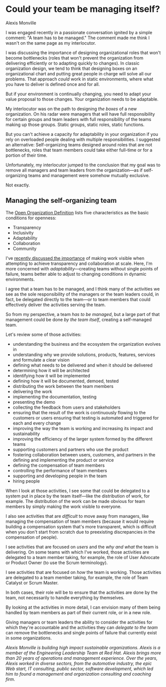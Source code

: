 # Could your team be managing itself?
Alexis Monville

I was engaged recently in a passionate conversation ignited by a simple comment: "A team has to be managed." The comment made me think I wasn't on the same page as my interlocutor.

I was discussing the importance of designing organizational roles that won't become bottlenecks (roles that won't prevent the organization from delivering efficiently or to adapting quickly to changes). In classic organization design, we tend to think that designing boxes on an organizational chart and putting great people in charge will solve all our problems. That approach *could* work in static environments, where what you have to deliver is defined once and for all.

But if your environment is continually changing, you need to adapt your value proposal to those changes. Your organization needs to be adaptable.

My interlocutor was on the path to designing *the boxes* of a new organization. On his radar were managers that will have full responsibility for certain groups and team leaders with full responsibility of the teams making up those groups. Static groups, static roles, static functions.

But you can't achieve a capacity for adaptability in your organization if you rely on overloaded people dealing with multiple responsibilities. I suggested an alternative: Self-organizing teams designed around roles that are not bottlenecks, roles that team members could take either full-time or for a portion of their time.

Unfortunately, my interlocutor jumped to the conclusion that my goal was to remove all managers and team leaders from the organization—as if self-organizing teams and management were somehow mutually exclusive.

Not exactly.

## Managing the self-organizing team
The [Open Organization Definition](https://opensource.com/open-organization/resources/open-org-definition) lists five characteristics as the basic conditions for openness:

- Transparency
- Inclusivity
- Adaptability
- Collaboration
- Community

I've [recently discussed the importance](https://opensource.com/article/18/7/high-impact-teams) of making work visible when attempting to achieve transparency and collaboration at scale. Here, I'm more concerned with *adaptability*—creating teams without single points of failure, teams better able to adjust to changing conditions in dynamic environments.

I agree that a team has to be managed, and I think many of the activities we see as the sole responsibility of the managers or the team leaders could, in fact, be delegated directly to the team—or to team members that could effectively deliver the activities serving the team.

So from my perspective, a team *has to be managed*, but a large part of that management could be done *by the team itself*, creating a self-managed team.

Let's review some of those activities:

- understanding the business and the ecosystem the organization evolves in
- understanding why we provide solutions, products, features, services and formulate a clear vision
- defining what needs to be delivered and when it should be delivered
- determining how it will be architected
- identifying how it will be implemented
- defining how it will be documented, demoed, tested
- distributing the work between the team members
- delivering the work
- implementing the documentation, testing
- presenting the demo
- collecting the feedback from users and stakeholders
- ensuring that the result of the work is continuously flowing to the customers or users ensuring that testing is automated and triggered for each and every change
- improving the way the team is working and increasing its impact and sustainability
- improving the efficiency of the larger system formed by the different teams
- supporting customers and partners who use the product
- fostering collaboration between users, customers, and partners in the defining and implementing the product or service
- defining the compensation of team members
- controlling the performance of team members
- supporting and developing people in the team
- hiring people

When I look at those activities, I see some that could be delegated to a system put in place by the team itself—like the distribution of work, for example. The distribution of the work can be made obvious for team members by simply making the work visible to everyone.

I also see activities that are *difficult* to move away from managers, like managing the compensation of team members (because it would require building a compensation system that's more transparent, which is difficult when you don't start from scratch due to preexisting discrepancies in the compensation of people).

I see activities that are focused on *users* and the *why and what* the team is delivering. On some teams with which I've worked, those activities are delegated to a team member taking, for example, the role of User Advocate or Product Owner (to use the Scrum terminology).

I see activities that are focused on *how* the team is working. Those activities are delegated to a team member taking, for example, the role of Team Catalyst or Scrum Master.

In both cases, their role will be to ensure that the activities are done by the team, not necessarily to handle everything by themselves.

By looking at the activities in more detail, I can envision many of them being handled by team members as part of their current role, or in a new role.

Giving managers or team leaders the ability to consider the activities for which they're accountable and the activities they can *delegate to the team* can remove the bottlenecks and single points of failure that currently exist in some organizations.

*Alexis Monville is building high impact sustainable organizations. Alexis is a member of the Engineering Leadership Team at Red Hat. Alexis brings more than 20 years of operations and management experience. Over the years, Alexis worked in diverse sectors, from the automotive industry, the epic Web start, IT consulting, public sector, software development, which led him to found a management and organization consulting and coaching firm.*
